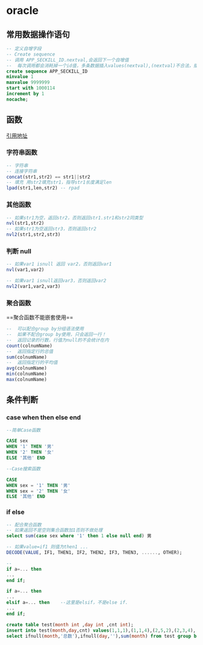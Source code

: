 # oracle

## 常用数据操作语句

```sql
-- 定义自增字段
-- Create sequence
-- 调用 APP_SECKILL_ID.nextval,会返回下一个自增值
--  每次调用都会消耗掉一个id值，多条数据插入values(nextval),(nextval)不合法，插入失败
create sequence APP_SECKILL_ID
minvalue 1
maxvalue 9999999
start with 1000114
increment by 1
nocache;

```

## 函数

[引用地址](https://www.cnblogs.com/bbliutao/archive/2017/11/08/7804263.html)

### 字符串函数

```sql
-- 字符串
-- 连接字符串
concat(str1,str2) == str1||str2
-- 填充 用str2填充str1，指导str1长度满足len
lpad(str1,len,str2) -- rpad
```

### 其他函数

```sql
-- 如果str1为空，返回str2，否则返回str1.str1和str2同类型
nvl(str1,str2)
-- 如果str1为空返回str3，否则返回str2
nvl2(str1,str2,str3)
```

### 判断 null

```sql
-- 如果var1 isnull 返回 var2，否则返回var1
nvl(var1,var2)

-- 如果var1 isnull返回var3，否则返回var2
nvl2(var1,var2,var3)
```

### 聚合函数

==聚合函数不能嵌套使用==

```sql
--  可以配合group by分组语法使用
--  如果不配合group by使用，只会返回一行！
--  返回记录的行数，行值为null的不会统计在内
count(colnumName)
--  返回指定行的总值
sum(colnumName)
--  返回指定行的平均值
avg(colnumName)
min(colnumName)
max(colnumName)
```

## 条件判断

### case when then else end

```sql
--简单Case函数

CASE sex
WHEN '1' THEN '男'
WHEN '2' THEN '女'
ELSE '其他' END

--Case搜索函数

CASE
WHEN sex = '1' THEN '男'
WHEN sex = '2' THEN '女'
ELSE '其他' END
```

### if else

```sql
-- 配合聚合函数
-- 如果返回不是空则集合函数加1否则不做处理
select sum(case sex where '1' then 1 else null end) 男

-- 如果value=if1 则值为then1 ...
DECODE(VALUE, IF1, THEN1, IF2, THEN2, IF3, THEN3, ......, OTHER);

--
if a=... then
...
end if;

if a=... then
...
elsif a=... then    --这里是elsif，不是else if.
...
end if;
```

```sql
create table test(month int ,day int ,cnt int);
insert into test(month,day,cnt) values(1,1,1),(1,1,4),(2,5,2),(2,3,4),(2,3,1);
select ifnull(month,'总数'),ifnull(day,''),sum(month) from test group by month,day with rollup;
```
